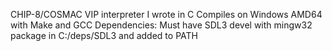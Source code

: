 CHIP-8/COSMAC VIP interpreter I wrote in C
Compiles on Windows AMD64 with Make and GCC
Dependencies:
Must have SDL3 devel with mingw32 package in C:/deps/SDL3 and added to PATH
